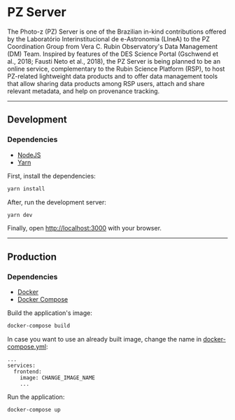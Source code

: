 # PZ Server

The Photo-z (PZ) Server is one of the Brazilian in-kind contributions offered by the Laboratório Interinstitucional de e-Astronomia (LIneA) to the PZ Coordination Group from Vera C. Rubin Observatory's Data Management (DM) Team. Inspired by features of the DES Science Portal (Gschwend et al., 2018; Fausti Neto et al., 2018), the PZ Server is being planned to be an online service, complementary to the Rubin Science Platform (RSP), to host PZ-related lightweight data products and to offer data management tools that allow sharing data products among RSP users, attach and share relevant metadata, and help on provenance tracking.

---

## Development
### Dependencies
  - [NodeJS](https://nodejs.org/en/download/)
  - [Yarn](https://classic.yarnpkg.com/lang/en/docs/install/#debian-stable)

First, install the dependencies:
```bash
yarn install
```

After, run the development server:
```bash
yarn dev
```

Finally, open [http://localhost:3000](http://localhost:3000) with your browser.

---

## Production
### Dependencies
  - [Docker](https://docs.docker.com/engine/install/)
  - [Docker Compose](https://docs.docker.com/compose/install/)

Build the application's image:
```bash
docker-compose build
```

In case you want to use an already built image, change the name in [docker-compose.yml](docker-compose.yml):
```
...
services:
  frontend:
    image: CHANGE_IMAGE_NAME
    ...
```

Run the application:
```bash
docker-compose up
```

